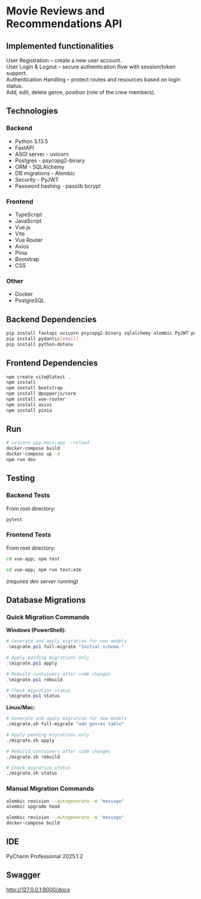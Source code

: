 # Movie Reviews and Recommendations API

## Implemented functionalities
User Registration – create a new user account.  
User Login & Logout – secure authentication flow with session/token support.  
Authentication Handling – protect routes and resources based on login status.  
Add, edit, delete genre, position (role of the crew members).  

## Technologies

### Backend
- Python 3.13.5  
- FastAPI  
- ASGI server - uvicorn  
- Postgres - psycopg2-binary  
- ORM - SQLAlchemy  
- DB migrations - Alembic  
- Security - PyJWT  
- Password hashing - passlib bcrypt  

### Frontend
- TypeScript  
- JavaScript  
- Vue.js  
- Vite  
- Vue Router  
- Axios  
- Pinia  
- Bootstrap  
- CSS  


### Other
- Docker  
- PostgreSQL  

## Backend Dependencies

```bash
pip install fastapi uvicorn psycopg2-binary sqlalchemy alembic PyJWT passlib[bcrypt]
pip install pydantic[email]
pip install python-dotenv
```

## Frontend Dependencies

```bash
npm create vite@latest .
npm install
npm install bootstrap
npm install @popperjs/core
npm install vue-router
npm install axios
npm install pinia
```

## Run

```bash
# uvicorn app.main:app --reload
docker-compose build
docker-compose up -d
npm run dev
```

## Testing

### Backend Tests
From root directory:
```bash
pytest
```

### Frontend Tests
From root directory:
```bash
cd vue-app; npm test
```

```bash
cd vue-app; npm run test:e2e
```
*(requires dev server running)*

## Database Migrations

### Quick Migration Commands

**Windows (PowerShell):**
```powershell
# Generate and apply migration for new models
.\migrate.ps1 full-migrate "Initial schema."

# Apply pending migrations only
.\migrate.ps1 apply

# Rebuild containers after code changes
.\migrate.ps1 rebuild

# Check migration status
.\migrate.ps1 status
```

**Linux/Mac:**
```bash
# Generate and apply migration for new models
./migrate.sh full-migrate "add genres table"

# Apply pending migrations only
./migrate.sh apply

# Rebuild containers after code changes
./migrate.sh rebuild

# Check migration status
./migrate.sh status
```

### Manual Migration Commands

```bash
alembic revision --autogenerate -m "message"
alembic upgrade head

alembic revision --autogenerate -m "message"
docker-compose build
```

## IDE
PyCharm Professional 2025.1.2

## Swagger
http://127.0.0.1:8000/docs
